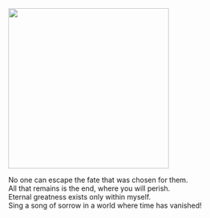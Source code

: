 <img src="https://cdn.discordapp.com/attachments/1082540281624285254/1087460203135512786/hjhkjhgk.png" width="320" >


No one can escape the fate that was chosen for them.                                
All that remains is the end, where you will perish.                          
Eternal greatness exists only within myself.                          
Sing a song of sorrow in a world where time has vanished! 

